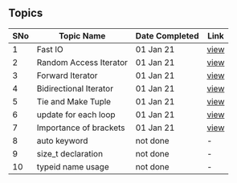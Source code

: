 ## Topics

SNo | Topic Name | Date Completed | Link |
----|------------|----------------|------|
1 | Fast IO | 01 Jan 21 | [view](fast_IO.cpp) | 
2 | Random Access Iterator | 01 Jan 21 | [view](random_access_iterator.cpp) |
3 | Forward Iterator | 01 Jan 21 | [view](forward_iterator.cpp) |
4 | Bidirectional Iterator | 01 Jan 21 | [view](bi_directional_iterator.cpp) |
5 | Tie and Make Tuple | 01 Jan 21 | [view](tie_make_tuple.cpp) |
6 | update for each loop | 01 Jan 21 | [view](for_each_update.cpp) |
7 | Importance of brackets | 01 Jan 21 | [view](power_of_2.cpp) |
8 | auto keyword | not done | - |
9 | size_t declaration | not done | - |
10 | typeid name usage | not done | - |
